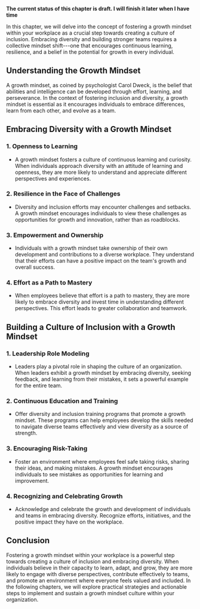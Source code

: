 **The current status of this chapter is draft. I will finish it later when I have time**

In this chapter, we will delve into the concept of fostering a growth mindset within your workplace as a crucial step towards creating a culture of inclusion. Embracing diversity and building stronger teams requires a collective mindset shift---one that encourages continuous learning, resilience, and a belief in the potential for growth in every individual.

Understanding the Growth Mindset
--------------------------------

A growth mindset, as coined by psychologist Carol Dweck, is the belief that abilities and intelligence can be developed through effort, learning, and perseverance. In the context of fostering inclusion and diversity, a growth mindset is essential as it encourages individuals to embrace differences, learn from each other, and evolve as a team.

Embracing Diversity with a Growth Mindset
-----------------------------------------

### 1. **Openness to Learning**

* A growth mindset fosters a culture of continuous learning and curiosity. When individuals approach diversity with an attitude of learning and openness, they are more likely to understand and appreciate different perspectives and experiences.

### 2. **Resilience in the Face of Challenges**

* Diversity and inclusion efforts may encounter challenges and setbacks. A growth mindset encourages individuals to view these challenges as opportunities for growth and innovation, rather than as roadblocks.

### 3. **Empowerment and Ownership**

* Individuals with a growth mindset take ownership of their own development and contributions to a diverse workplace. They understand that their efforts can have a positive impact on the team's growth and overall success.

### 4. **Effort as a Path to Mastery**

* When employees believe that effort is a path to mastery, they are more likely to embrace diversity and invest time in understanding different perspectives. This effort leads to greater collaboration and teamwork.

Building a Culture of Inclusion with a Growth Mindset
-----------------------------------------------------

### 1. **Leadership Role Modeling**

* Leaders play a pivotal role in shaping the culture of an organization. When leaders exhibit a growth mindset by embracing diversity, seeking feedback, and learning from their mistakes, it sets a powerful example for the entire team.

### 2. **Continuous Education and Training**

* Offer diversity and inclusion training programs that promote a growth mindset. These programs can help employees develop the skills needed to navigate diverse teams effectively and view diversity as a source of strength.

### 3. **Encouraging Risk-Taking**

* Foster an environment where employees feel safe taking risks, sharing their ideas, and making mistakes. A growth mindset encourages individuals to see mistakes as opportunities for learning and improvement.

### 4. **Recognizing and Celebrating Growth**

* Acknowledge and celebrate the growth and development of individuals and teams in embracing diversity. Recognize efforts, initiatives, and the positive impact they have on the workplace.

Conclusion
----------

Fostering a growth mindset within your workplace is a powerful step towards creating a culture of inclusion and embracing diversity. When individuals believe in their capacity to learn, adapt, and grow, they are more likely to engage with diverse perspectives, contribute effectively to teams, and promote an environment where everyone feels valued and included. In the following chapters, we will explore practical strategies and actionable steps to implement and sustain a growth mindset culture within your organization.
